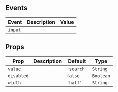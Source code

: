 ## Events

| Event   | Description | Value |
| ------- | ----------- | ----- |
| `input` |             |       |

## Props

| Prop       | Description | Default    | Type      |
| ---------- | ----------- | ---------- | --------- |
| `value`    |             | `'search'` | `String`  |
| `disabled` |             | `false`    | `Boolean` |
| `width`    |             | `'half'`   | `String`  |
